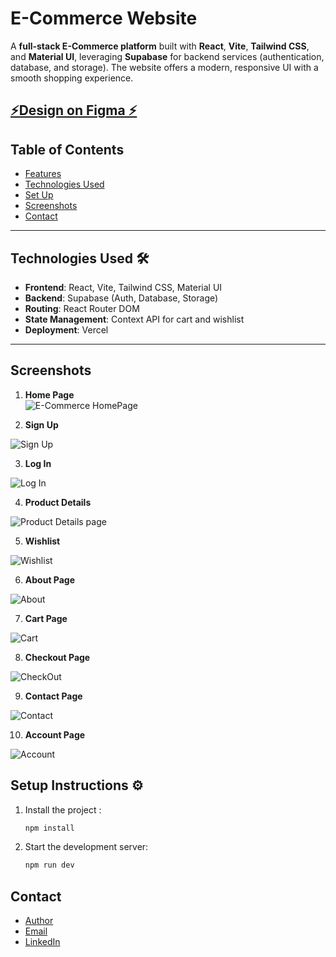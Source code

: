 
# E-Commerce Website

A **full-stack E-Commerce platform** built with **React**, **Vite**, **Tailwind CSS**, and **Material UI**, leveraging **Supabase** for backend services (authentication, database, and storage). The website offers a modern, responsive UI with a smooth shopping experience.



## [⚡️Design on Figma ⚡️](https://www.figma.com/file/yn2DFQJla0UiSMvomFsqwT/E-Commerce-Website-%D9%90Almdrasa?type=design&mode=design&t=fqPRRAQH5lDJGmoY-0)



## Table of Contents

- [Features](#features)
- [Technologies Used](#technologies-used)
- [Set Up](#set-up)
- [Screenshots](#screenshots)
- [Contact](#contact)

---

##  Technologies Used 🛠

- **Frontend**: React, Vite, Tailwind CSS, Material UI  
- **Backend**: Supabase (Auth, Database, Storage)  
- **Routing**: React Router DOM  
- **State Management**: Context API for cart and wishlist  
- **Deployment**: Vercel 

---

## Screenshots

1. **Home Page**  
   <img  src="public\Screenshots\Full HomePage.jpg" alt="E-Commerce HomePage">

2. **Sign Up**  
<img  src="public\Screenshots\Sign Up.jpg" alt="Sign Up">

3. **Log In**  
  <img  src="public/Screenshots/Log In.jpg" alt="Log In">


4. **Product Details**  
  <img  src="public/Screenshots/Product Details page.jpg" alt="Product Details page">


5. **Wishlist**  
  <img  src="public/Screenshots/Wishlist.jpg" alt="Wishlist">


6. **About Page**  
  <img  src="public/Screenshots/About.jpg" alt="About">


7. **Cart Page**  
  <img  src="public/Screenshots/Cart.jpg" alt="Cart">


8. **Checkout Page**  
  <img  src="public/Screenshots/CheckOut.jpg" alt="CheckOut">


9. **Contact Page**  
  <img  src="public/Screenshots/Contact.jpg" alt="Contact">


10. **Account Page**  
  <img  src="public/Screenshots/Account.jpg" alt="Account">


##  Setup Instructions ⚙️



1. Install the project :

   ```bash
   npm install
   ```

2. Start the development server:
   ```bash
   npm run dev
   ```


## Contact

- [Author](https://github.com/Ah-Fayyad/)
- [Email](ahfayyad.m@gmail.com)
- [LinkedIn](https://www.linkedin.com/in/ahmed-fayyad-97a727265?trk=contact-info)